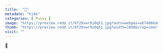 ```yaml
---
title:  "👅"
metadate: "hide"
categories: [ Pussy ]
image: "https://preview.redd.it/6f29vwr9i0q51.jpg?auto=webp&s=ab74866de4ee787412aaa2f697d62ff5841ad8fa"
thumb: "https://preview.redd.it/6f29vwr9i0q51.jpg?width=1080&crop=smart&auto=webp&s=98327031f2c7dd1c845fb16a8e2fa40af5f329aa"
visit: ""
---
```

👅
